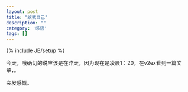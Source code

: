 ```yaml
---
layout: post
title: "致我自己"
description: ""
category: '感悟'
tags: []
---
```

{% include JB/setup %}

今天，哦确切的说应该是在昨天，因为现在是凌晨1：20，在v2ex看到一篇文章，[](http://www.v2ex.com/t/44508#reply21 "如果你认为自己是电脑高手，那就进来吧……")。

突发感慨。


